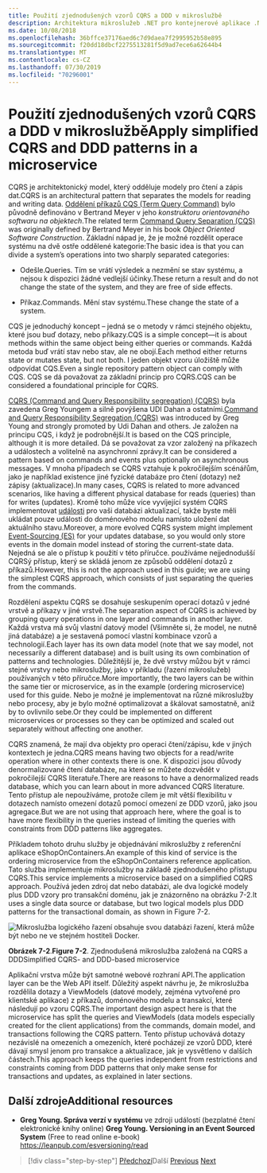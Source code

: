 ```yaml
---
title: Použití zjednodušených vzorů CQRS a DDD v mikroslužbě
description: Architektura mikroslužeb .NET pro kontejnerové aplikace .NET | Pochopení celkového vztahu mezi vzory CQRS a DDD.
ms.date: 10/08/2018
ms.openlocfilehash: 36bffce37176aed6c7d9daea7f2995952b58e895
ms.sourcegitcommit: f20dd18dbcf2275513281f5d9ad7ece6a62644b4
ms.translationtype: MT
ms.contentlocale: cs-CZ
ms.lasthandoff: 07/30/2019
ms.locfileid: "70296001"
---
```

# <a name="apply-simplified-cqrs-and-ddd-patterns-in-a-microservice"></a><span data-ttu-id="f3665-103">Použití zjednodušených vzorů CQRS a DDD v mikroslužbě</span><span class="sxs-lookup"><span data-stu-id="f3665-103">Apply simplified CQRS and DDD patterns in a microservice</span></span>

<span data-ttu-id="f3665-104">CQRS je architektonický model, který odděluje modely pro čtení a zápis dat.</span><span class="sxs-lookup"><span data-stu-id="f3665-104">CQRS is an architectural pattern that separates the models for reading and writing data.</span></span> <span data-ttu-id="f3665-105">[Oddělení příkazů CQS (Term Query Command)](https://martinfowler.com/bliki/CommandQuerySeparation.html) bylo původně definováno v Bertrand Meyer v jeho *konstruktoru orientovaného softwaru na objektech*.</span><span class="sxs-lookup"><span data-stu-id="f3665-105">The related term [Command Query Separation (CQS)](https://martinfowler.com/bliki/CommandQuerySeparation.html) was originally defined by Bertrand Meyer in his book *Object Oriented Software Construction*.</span></span> <span data-ttu-id="f3665-106">Základní nápad je, že je možné rozdělit operace systému na dvě ostře oddělené kategorie:</span><span class="sxs-lookup"><span data-stu-id="f3665-106">The basic idea is that you can divide a system’s operations into two sharply separated categories:</span></span>

- <span data-ttu-id="f3665-107">Odešle.</span><span class="sxs-lookup"><span data-stu-id="f3665-107">Queries.</span></span> <span data-ttu-id="f3665-108">Tím se vrátí výsledek a nezmění se stav systému, a nejsou k dispozici žádné vedlejší účinky.</span><span class="sxs-lookup"><span data-stu-id="f3665-108">These return a result and do not change the state of the system, and they are free of side effects.</span></span>

- <span data-ttu-id="f3665-109">Příkaz.</span><span class="sxs-lookup"><span data-stu-id="f3665-109">Commands.</span></span> <span data-ttu-id="f3665-110">Mění stav systému.</span><span class="sxs-lookup"><span data-stu-id="f3665-110">These change the state of a system.</span></span>

<span data-ttu-id="f3665-111">CQS je jednoduchý koncept – jedná se o metody v rámci stejného objektu, které jsou buď dotazy, nebo příkazy.</span><span class="sxs-lookup"><span data-stu-id="f3665-111">CQS is a simple concept—it is about methods within the same object being either queries or commands.</span></span> <span data-ttu-id="f3665-112">Každá metoda buď vrátí stav nebo stav, ale ne obojí.</span><span class="sxs-lookup"><span data-stu-id="f3665-112">Each method either returns state or mutates state, but not both.</span></span> <span data-ttu-id="f3665-113">I jeden objekt vzoru úložiště může odpovídat CQS.</span><span class="sxs-lookup"><span data-stu-id="f3665-113">Even a single repository pattern object can comply with CQS.</span></span> <span data-ttu-id="f3665-114">CQS se dá považovat za základní princip pro CQRS.</span><span class="sxs-lookup"><span data-stu-id="f3665-114">CQS can be considered a foundational principle for CQRS.</span></span>

<span data-ttu-id="f3665-115">[CQRS (Command and Query Responsibility segregation) (CQRS)](https://martinfowler.com/bliki/CQRS.html) byla zavedena Greg Youngem a silně povýšena UDI Dahan a ostatními.</span><span class="sxs-lookup"><span data-stu-id="f3665-115">[Command and Query Responsibility Segregation (CQRS)](https://martinfowler.com/bliki/CQRS.html) was introduced by Greg Young and strongly promoted by Udi Dahan and others.</span></span> <span data-ttu-id="f3665-116">Je založen na principu CQS, i když je podrobnější.</span><span class="sxs-lookup"><span data-stu-id="f3665-116">It is based on the CQS principle, although it is more detailed.</span></span> <span data-ttu-id="f3665-117">Dá se považovat za vzor založený na příkazech a událostech a volitelně na asynchronní zprávy.</span><span class="sxs-lookup"><span data-stu-id="f3665-117">It can be considered a pattern based on commands and events plus optionally on asynchronous messages.</span></span> <span data-ttu-id="f3665-118">V mnoha případech se CQRS vztahuje k pokročilejším scénářům, jako je například existence jiné fyzické databáze pro čtení (dotazy) než zápisy (aktualizace).</span><span class="sxs-lookup"><span data-stu-id="f3665-118">In many cases, CQRS is related to more advanced scenarios, like having a different physical database for reads (queries) than for writes (updates).</span></span> <span data-ttu-id="f3665-119">Kromě toho může více vyvíjející systém CQRS implementovat [události](https://martinfowler.com/eaaDev/EventSourcing.html) pro vaši databázi aktualizací, takže byste měli ukládat pouze události do doménového modelu namísto uložení dat aktuálního stavu.</span><span class="sxs-lookup"><span data-stu-id="f3665-119">Moreover, a more evolved CQRS system might implement [Event-Sourcing (ES)](https://martinfowler.com/eaaDev/EventSourcing.html) for your updates database, so you would only store events in the domain model instead of storing the current-state data.</span></span> <span data-ttu-id="f3665-120">Nejedná se ale o přístup k použití v této příručce. používáme nejjednodušší CQRSý přístup, který se skládá jenom ze způsobů oddělení dotazů z příkazů.</span><span class="sxs-lookup"><span data-stu-id="f3665-120">However, this is not the approach used in this guide; we are using the simplest CQRS approach, which consists of just separating the queries from the commands.</span></span>

<span data-ttu-id="f3665-121">Rozdělení aspektu CQRS se dosahuje seskupením operací dotazů v jedné vrstvě a příkazy v jiné vrstvě.</span><span class="sxs-lookup"><span data-stu-id="f3665-121">The separation aspect of CQRS is achieved by grouping query operations in one layer and commands in another layer.</span></span> <span data-ttu-id="f3665-122">Každá vrstva má svůj vlastní datový model (Všimněte si, že model, ne nutně jiná databáze) a je sestavená pomocí vlastní kombinace vzorů a technologií.</span><span class="sxs-lookup"><span data-stu-id="f3665-122">Each layer has its own data model (note that we say model, not necessarily a different database) and is built using its own combination of patterns and technologies.</span></span> <span data-ttu-id="f3665-123">Důležitější je, že dvě vrstvy můžou být v rámci stejné vrstvy nebo mikroslužby, jako v příkladu (řazení mikroslužeb) používaných v této příručce.</span><span class="sxs-lookup"><span data-stu-id="f3665-123">More importantly, the two layers can be within the same tier or microservice, as in the example (ordering microservice) used for this guide.</span></span> <span data-ttu-id="f3665-124">Nebo je možné je implementovat na různé mikroslužby nebo procesy, aby je bylo možné optimalizovat a škálovat samostatně, aniž by to ovlivnilo sebe.</span><span class="sxs-lookup"><span data-stu-id="f3665-124">Or they could be implemented on different microservices or processes so they can be optimized and scaled out separately without affecting one another.</span></span>

<span data-ttu-id="f3665-125">CQRS znamená, že mají dva objekty pro operaci čtení/zápisu, kde v jiných kontextech je jedna.</span><span class="sxs-lookup"><span data-stu-id="f3665-125">CQRS means having two objects for a read/write operation where in other contexts there is one.</span></span> <span data-ttu-id="f3665-126">K dispozici jsou důvody denormalizované čtení databáze, na které se můžete dozvědět v pokročilejší CQRS literatuře.</span><span class="sxs-lookup"><span data-stu-id="f3665-126">There are reasons to have a denormalized reads database, which you can learn about in more advanced CQRS literature.</span></span> <span data-ttu-id="f3665-127">Tento přístup ale nepoužíváme, protože cílem je mít větší flexibilitu v dotazech namísto omezení dotazů pomocí omezení ze DDD vzorů, jako jsou agregace.</span><span class="sxs-lookup"><span data-stu-id="f3665-127">But we are not using that approach here, where the goal is to have more flexibility in the queries instead of limiting the queries with constraints from DDD patterns like aggregates.</span></span>

<span data-ttu-id="f3665-128">Příkladem tohoto druhu služby je objednávání mikroslužby z referenční aplikace eShopOnContainers.</span><span class="sxs-lookup"><span data-stu-id="f3665-128">An example of this kind of service is the ordering microservice from the eShopOnContainers reference application.</span></span> <span data-ttu-id="f3665-129">Tato služba implementuje mikroslužby na základě zjednodušeného přístupu CQRS.</span><span class="sxs-lookup"><span data-stu-id="f3665-129">This service implements a microservice based on a simplified CQRS approach.</span></span> <span data-ttu-id="f3665-130">Používá jeden zdroj dat nebo databázi, ale dva logické modely plus DDD vzory pro transakční doménu, jak je znázorněno na obrázku 7-2.</span><span class="sxs-lookup"><span data-stu-id="f3665-130">It uses a single data source or database, but two logical models plus DDD patterns for the transactional domain, as shown in Figure 7-2.</span></span>

![Mikroslužba logického řazení obsahuje svou databázi řazení, která může být nebo ne ve stejném hostiteli Docker.](./media/image2.png)

<span data-ttu-id="f3665-133">**Obrázek 7-2**.</span><span class="sxs-lookup"><span data-stu-id="f3665-133">**Figure 7-2**.</span></span> <span data-ttu-id="f3665-134">Zjednodušená mikroslužba založená na CQRS a DDD</span><span class="sxs-lookup"><span data-stu-id="f3665-134">Simplified CQRS- and DDD-based microservice</span></span>

<span data-ttu-id="f3665-135">Aplikační vrstva může být samotné webové rozhraní API.</span><span class="sxs-lookup"><span data-stu-id="f3665-135">The application layer can be the Web API itself.</span></span> <span data-ttu-id="f3665-136">Důležitý aspekt návrhu je, že mikroslužba rozdělila dotazy a ViewModels (datové modely, zejména vytvořené pro klientské aplikace) z příkazů, doménového modelu a transakcí, které následují po vzoru CQRS.</span><span class="sxs-lookup"><span data-stu-id="f3665-136">The important design aspect here is that the microservice has split the queries and ViewModels (data models especially created for the client applications) from the commands, domain model, and transactions following the CQRS pattern.</span></span> <span data-ttu-id="f3665-137">Tento přístup uchovává dotazy nezávislé na omezeních a omezeních, které pocházejí ze vzorů DDD, které dávají smysl jenom pro transakce a aktualizace, jak je vysvětleno v dalších částech.</span><span class="sxs-lookup"><span data-stu-id="f3665-137">This approach keeps the queries independent from restrictions and constraints coming from DDD patterns that only make sense for transactions and updates, as explained in later sections.</span></span>

## <a name="additional-resources"></a><span data-ttu-id="f3665-138">Další zdroje</span><span class="sxs-lookup"><span data-stu-id="f3665-138">Additional resources</span></span>

- <span data-ttu-id="f3665-139">**Greg Young. Správa verzí v systému** ve zdroji událostí (bezplatné čtení elektronické knihy online) </span><span class="sxs-lookup"><span data-stu-id="f3665-139">**Greg Young. Versioning in an Event Sourced System** (Free to read online e-book) </span></span>\
   <https://leanpub.com/esversioning/read>

>[!div class="step-by-step"]
><span data-ttu-id="f3665-140">[Předchozí](index.md)Další
>[](eshoponcontainers-cqrs-ddd-microservice.md)</span><span class="sxs-lookup"><span data-stu-id="f3665-140">[Previous](index.md)
[Next](eshoponcontainers-cqrs-ddd-microservice.md)</span></span>
